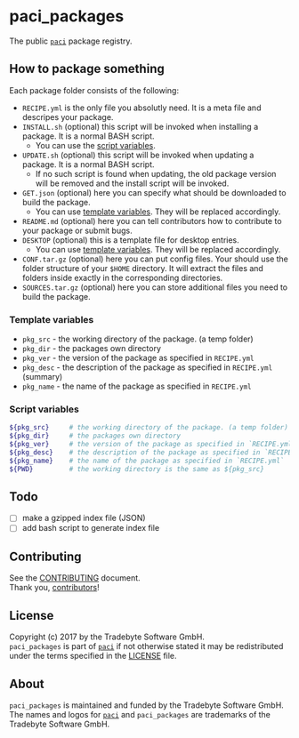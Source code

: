 # paci_packages
The public [`paci`](https://github.com/tradebyte/paci) package registry.

## How to package something

Each package folder consists of the following:

* `RECIPE.yml` is the only file you absolutly need. It is a meta file and descripes your package.
* `INSTALL.sh` (optional) this script will be invoked when installing a package. It is a normal BASH script.
  * You can use the [script variables](#script-variables).
* `UPDATE.sh` (optional) this script will be invoked when updating a package. It is a normal BASH script.
  * If no such script is found when updating, the old package version will be removed and the install script will be invoked.
* `GET.json` (optional) here you can specify what should be downloaded to build the package.
  * You can use [template variables](#template-variables). They will be replaced accordingly.
* `README.md` (optional) here you can tell contributors how to contribute to your package or submit bugs.
* `DESKTOP` (optional) this is a template file for desktop entries.
  * You can use [template variables](#template-variables). They will be replaced accordingly.
* `CONF.tar.gz` (optional) here you can put config files. Your should use the folder structure of your `$HOME` directory. It will extract the files and folders inside exactly in the corresponding directories.
* `SOURCES.tar.gz` (optional) here you can store additional files you need to build the package.

### Template variables

* `pkg_src` - the working directory of the package. (a temp folder)
* `pkg_dir` - the packages own directory
* `pkg_ver` - the version of the package as specified in `RECIPE.yml`
* `pkg_desc` - the description of the package as specified in `RECIPE.yml` (summary)
* `pkg_name` - the name of the package as specified in `RECIPE.yml`

### Script variables

```bash
${pkg_src}     # the working directory of the package. (a temp folder)
${pkg_dir}     # the packages own directory
${pkg_ver}     # the version of the package as specified in `RECIPE.yml`
${pkg_desc}    # the description of the package as specified in `RECIPE.yml` (summary)
${pkg_name}    # the name of the package as specified in `RECIPE.yml`
${PWD}         # the working directory is the same as ${pkg_src}
```

## Todo
- [ ] make a gzipped index file (JSON)
- [ ] add bash script to generate index file

## Contributing

See the [CONTRIBUTING] document.<br/>
Thank you, [contributors]!

  [CONTRIBUTING]: CONTRIBUTING.md
  [contributors]: https://github.com/tradebyte/paci_packages/graphs/contributors

## License

Copyright (c) 2017 by the Tradebyte Software GmbH.<br/>
`paci_packages` is part of [`paci`](https://github.com/tradebyte/paci) if not otherwise stated it may be redistributed under the terms specified in the [LICENSE] file.

  [LICENSE]: /LICENSE

## About

`paci_packages` is maintained and funded by the Tradebyte Software GmbH. <br/>
The names and logos for [`paci`](https://github.com/tradebyte/paci) and `paci_packages` are trademarks of the Tradebyte Software GmbH.
